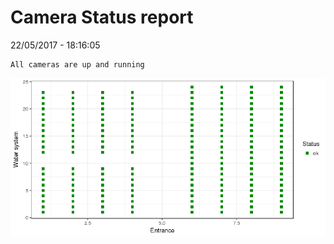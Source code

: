 Camera Status report
================
22/05/2017 - 18:16:05

    All cameras are up and running

![](camreport_files/figure-markdown_github/unnamed-chunk-2-1.png)

